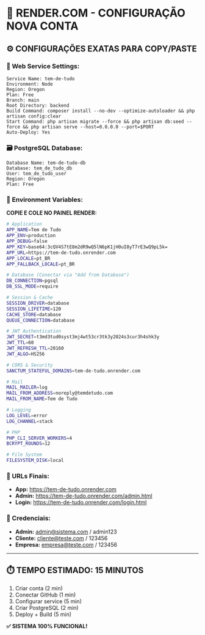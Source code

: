 # 🚀 RENDER.COM - CONFIGURAÇÃO NOVA CONTA

## ⚙️ **CONFIGURAÇÕES EXATAS PARA COPY/PASTE**

### **🔧 Web Service Settings:**
```
Service Name: tem-de-tudo
Environment: Node  
Region: Oregon
Plan: Free
Branch: main
Root Directory: backend
Build Command: composer install --no-dev --optimize-autoloader && php artisan config:clear
Start Command: php artisan migrate --force && php artisan db:seed --force && php artisan serve --host=0.0.0.0 --port=$PORT
Auto-Deploy: Yes
```

### **🗃️ PostgreSQL Database:**
```
Database Name: tem-de-tudo-db
Database: tem_de_tudo_db  
User: tem_de_tudo_user
Region: Oregon
Plan: Free
```

### **🔐 Environment Variables:**

**COPIE E COLE NO PAINEL RENDER:**

```bash
# Application
APP_NAME=Tem de Tudo
APP_ENV=production
APP_DEBUG=false
APP_KEY=base64:3cQV4S7tE8m2dR9wQ5lN6pK1jH0uI8yT7rE3wQ9pL5k=
APP_URL=https://tem-de-tudo.onrender.com
APP_LOCALE=pt_BR
APP_FALLBACK_LOCALE=pt_BR

# Database (Conectar via "Add from Database")
DB_CONNECTION=pgsql
DB_SSL_MODE=require

# Session & Cache
SESSION_DRIVER=database
SESSION_LIFETIME=120
CACHE_STORE=database
QUEUE_CONNECTION=database

# JWT Authentication
JWT_SECRET=t3md3tud0syst3mj4wt53cr3tk3y2024s3cur3h4shk3y
JWT_TTL=60
JWT_REFRESH_TTL=20160
JWT_ALGO=HS256

# CORS & Security
SANCTUM_STATEFUL_DOMAINS=tem-de-tudo.onrender.com

# Mail
MAIL_MAILER=log
MAIL_FROM_ADDRESS=noreply@temdetudo.com
MAIL_FROM_NAME=Tem de Tudo

# Logging
LOG_LEVEL=error
LOG_CHANNEL=stack

# PHP
PHP_CLI_SERVER_WORKERS=4
BCRYPT_ROUNDS=12

# File System
FILESYSTEM_DISK=local
```

### **🎯 URLs Finais:**
- **App:** https://tem-de-tudo.onrender.com
- **Admin:** https://tem-de-tudo.onrender.com/admin.html  
- **Login:** https://tem-de-tudo.onrender.com/login.html

### **👤 Credenciais:**
- **Admin:** admin@sistema.com / admin123
- **Cliente:** cliente@teste.com / 123456
- **Empresa:** empresa@teste.com / 123456

---

## ⏱️ **TEMPO ESTIMADO: 15 MINUTOS**

1. Criar conta (2 min)
2. Conectar GitHub (1 min)  
3. Configurar service (5 min)
4. Criar PostgreSQL (2 min)
5. Deploy + Build (5 min)

**✅ SISTEMA 100% FUNCIONAL!**
